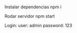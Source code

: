 

Instalar dependencias 
  npm i
 
 Rodar servidor
  npm start
 
 Login: 
  user: admin
  password: 123

